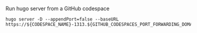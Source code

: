 
Run hugo server from a GitHub codespace
```
hugo server -D --appendPort=false --baseURL https://${CODESPACE_NAME}-1313.${GITHUB_CODESPACES_PORT_FORWARDING_DOMAIN}
```
